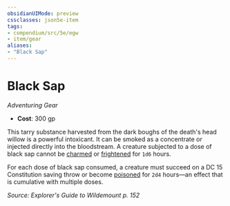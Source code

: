 ```yaml
---
obsidianUIMode: preview
cssclasses: json5e-item
tags:
- compendium/src/5e/egw
- item/gear
aliases: 
- "Black Sap"
---
```

# Black Sap
*Adventuring Gear*  

- **Cost**: 300 gp

This tarry substance harvested from the dark boughs of the death's head willow is a powerful intoxicant. It can be smoked as a concentrate or injected directly into the bloodstream. A creature subjected to a dose of black sap cannot be [charmed](/Systems/5e/rules/conditions.md#charmed) or [frightened](/Systems/5e/rules/conditions.md#frightened) for `1d6` hours.

For each dose of black sap consumed, a creature must succeed on a DC 15 Constitution saving throw or become [poisoned](/Systems/5e/rules/conditions.md#poisoned) for `2d4` hours—an effect that is cumulative with multiple doses.

*Source: Explorer's Guide to Wildemount p. 152*